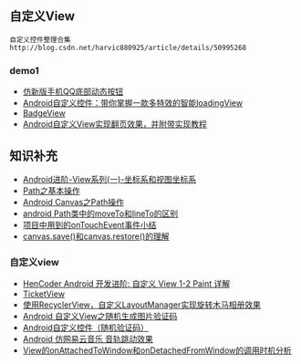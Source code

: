 ## 自定义View
```
自定义控件整理合集
http://blog.csdn.net/harvic880925/article/details/50995268
```
### demo1
- [仿新版手机QQ底部动态按钮](https://github.com/ren93/QQMenu)
- [Android自定义控件：带你掌握一款多特效的智能loadingView](https://www.jianshu.com/p/63c209041e22)
- [BadgeView](https://github.com/qstumn/BadgeView)
- [Android自定义View实现翻页效果，并附带实现教程](https://github.com/AnliaLee/BookPage)

## 知识补充
- [Android进阶-View系列(一)-坐标系和视图坐标系](https://blog.csdn.net/Jsagacity/article/details/78542314)
- [Path之基本操作](https://www.jianshu.com/p/db7d8da71688)
- [Android Canvas之Path操作](https://www.jianshu.com/p/9ad3aaae0c63)
- [android Path类中的moveTo和lineTo的区别](https://blog.csdn.net/lan12334321234/article/details/70049539)
- [项目中用到的onTouchEvent事件小结](https://www.jianshu.com/p/ae85713b576c)
- [canvas.save()和canvas.restore()的理解](https://www.jianshu.com/p/619618905432)

### 自定义view
- [HenCoder Android 开发进阶: 自定义 View 1-2 Paint 详解](https://juejin.im/post/596baf5f6fb9a06bb15a3df9)
- [TicketView](https://github.com/vipulasri/TicketView)
- [使用RecyclerView，自定义LayoutManager实现旋转木马相册效果](https://github.com/ChenLittlePing/RecyclerCoverFlow)
- [Android 自定义View之随机生成图片验证码](https://www.jianshu.com/p/3a16eebe1893)
- [Android自定义控件（随机验证码）](https://github.com/zhijieeeeee/VerificationView)
- [Android 仿网易云音乐 音轨跳动效果](https://www.jianshu.com/p/48f1273fa821)
- [View的onAttachedToWindow和onDetachedFromWindow的调用时机分析](https://www.jianshu.com/p/e7b6fa788ae6)
